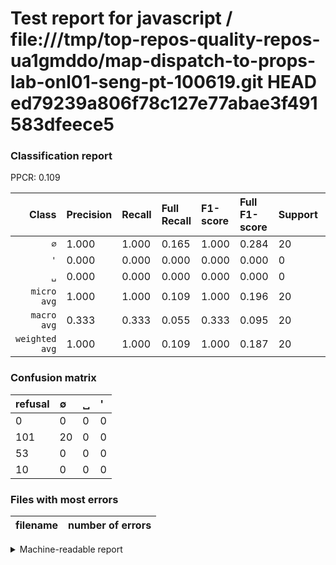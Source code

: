 # Test report for javascript / file:///tmp/top-repos-quality-repos-ua1gmddo/map-dispatch-to-props-lab-onl01-seng-pt-100619.git HEAD ed79239a806f78c127e77abae3f491583dfeece5

### Classification report

PPCR: 0.109

| Class | Precision | Recall | Full Recall | F1-score | Full F1-score | Support | Full Support | PPCR |
|------:|:----------|:-------|:------------|:---------|:---------|:--------|:-------------|:-----|
| `∅` | 1.000| 1.000| 0.165| 1.000| 0.284| 20| 121| 0.165 |
| `'` | 0.000| 0.000| 0.000| 0.000| 0.000| 0| 10| 0.000 |
| `␣` | 0.000| 0.000| 0.000| 0.000| 0.000| 0| 53| 0.000 |
| `micro avg` | 1.000| 1.000| 0.109| 1.000| 0.196| 20| 184| 0.109 |
| `macro avg` | 0.333| 0.333| 0.055| 0.333| 0.095| 20| 184| 0.109 |
| `weighted avg` | 1.000| 1.000| 0.109| 1.000| 0.187| 20| 184| 0.109 |

### Confusion matrix

|refusal|  ∅| ␣| '| 
|:---|:---|:---|:---|
|0 |0 |0 |0 |
|101 |20 |0 |0 |
|53 |0 |0 |0 |
|10 |0 |0 |0 |

### Files with most errors

| filename | number of errors|
|:----:|:-----|

<details>
    <summary>Machine-readable report</summary>
```json
{
  "cl_report": {"\u0027": {"f1-score": 0.0, "precision": 0.0, "recall": 0.0, "support": 0}, "macro avg": {"f1-score": 0.3333333333333333, "precision": 0.3333333333333333, "recall": 0.3333333333333333, "support": 20}, "micro avg": {"f1-score": 1.0, "precision": 1.0, "recall": 1.0, "support": 20}, "weighted avg": {"f1-score": 1.0, "precision": 1.0, "recall": 1.0, "support": 20}, "\u2205": {"f1-score": 1.0, "precision": 1.0, "recall": 1.0, "support": 20}, "\u2423": {"f1-score": 0.0, "precision": 0.0, "recall": 0.0, "support": 0}},
  "cl_report_full": {"\u0027": {"f1-score": 0.0, "precision": 0.0, "recall": 0.0, "support": 10}, "macro avg": {"f1-score": 0.09456264775413713, "precision": 0.3333333333333333, "recall": 0.05509641873278237, "support": 184}, "micro avg": {"f1-score": 0.19607843137254902, "precision": 1.0, "recall": 0.10869565217391304, "support": 184}, "weighted avg": {"f1-score": 0.18655565834104226, "precision": 0.657608695652174, "recall": 0.10869565217391304, "support": 184}, "\u2205": {"f1-score": 0.28368794326241137, "precision": 1.0, "recall": 0.1652892561983471, "support": 121}, "\u2423": {"f1-score": 0.0, "precision": 0.0, "recall": 0.0, "support": 53}},
  "ppcr": 0.10869565217391304
}
```
</details>
